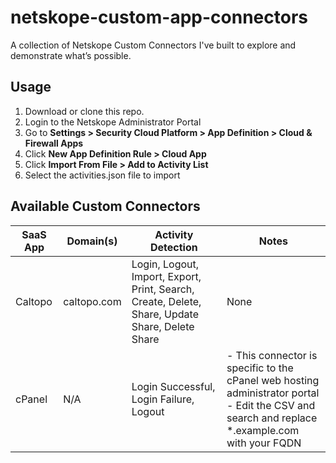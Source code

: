 # netskope-custom-app-connectors
A collection of Netskope Custom Connectors I've built to explore and demonstrate what’s possible.

## Usage
1. Download or clone this repo.
2. Login to the Netskope Administrator Portal
3. Go to **Settings > Security Cloud Platform > App Definition > Cloud & Firewall Apps**
4. Click **New App Definition Rule > Cloud App**
5. Click **Import From File > Add to Activity List**
6. Select the activities.json file to import

## Available Custom Connectors
| SaaS App  | Domain(s) | Activity Detection | Notes |
| ------------- | ------------- | ------------- | ------------- |
| Caltopo  | caltopo.com  |Login, Logout, Import, Export, Print, Search, Create, Delete, Share, Update Share, Delete Share| None |
| cPanel  | N/A | Login Successful, Login Failure, Logout |- This connector is specific to the cPanel web hosting administrator portal<br>- Edit the CSV and search and replace *.example.com with your FQDN|
